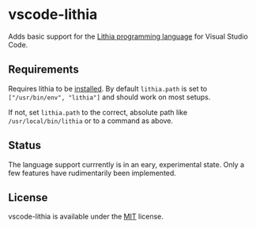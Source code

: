 # vscode-lithia

Adds basic support for the [Lithia programming language](https://github.com/vknabel/lithia) for Visual Studio Code.

## Requirements

Requires lithia to be [installed](https://github.com/vknabel/lithia#installation).
By default `lithia.path` is set to `["/usr/bin/env", "lithia"]` and should work on most setups.

If not, set `lithia.path` to the correct, absolute path like `/usr/local/bin/lithia` or to a command as above.

## Status

The language support currrently is in an eary, experimental state. Only a few features have rudimentarily been implemented.

## License

vscode-lithia is available under the [MIT](./LICENSE) license.
